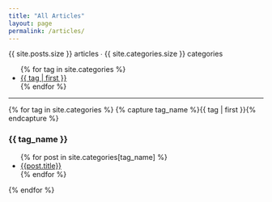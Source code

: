 ```yaml
---
title: "All Articles"
layout: page
permalink: /articles/
---
```


<p>{{ site.posts.size }} articles ∙ {{ site.categories.size }} categories</p>

<ul class="tag-cloud">
{% for tag in site.categories %}
  <li style="font-size: {{ tag | last | size | times: 200 | divided_by: site.categories.size | plus: 100 }}%">
    <a href="#{{ tag | first | slugize }}">
      {{ tag | first }}
    </a>
  </li>
{% endfor %}
</ul>

<hr>

<div id="archives">
{% for tag in site.categories %}
    {% capture tag_name %}{{ tag | first }}{% endcapture %}
    <h3 id="#{{ tag_name | slugize }}">{{ tag_name }}</h3>
    <a name="{{ tag_name | slugize }}"></a>
    <ul>
    {% for post in site.categories[tag_name] %}
    <li><a href="{{ post.url | prepend: site.baseurl }}">{{post.title}}</a></li>
    {% endfor %}
    </ul>
{% endfor %}
</div>
